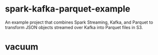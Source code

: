 # spark-kafka-parquet-example
An example project that combines Spark Streaming, Kafka, and Parquet to transform JSON objects streamed over Kafka into Parquet files in S3.
# vacuum
